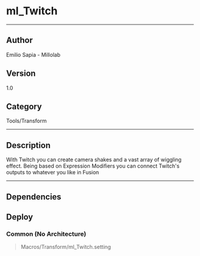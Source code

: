 # ml_Twitch
___

## Author
Emilio Sapia - Millolab

## Version
1.0

## Category
Tools/Transform

___

## Description
<p>With Twitch you can create camera shakes and a vast array of wiggling effect. 
	Being based on Expression Modifiers you can connect Twitch's outputs to whatever you like in Fusion </p>

___

## Dependencies

## Deploy

### Common (No Architecture)

> Macros/Transform/ml_Twitch.setting  
